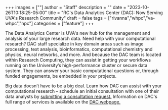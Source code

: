 +++
images = [""]
author = "Staff"
description = ""
date = "2023-10-26T10:18:25-05:00"
title = "RC's Data Analytics Center (DAC): Now Serving UVA's Research Community"
draft = false
tags = ["rivanna","whpc","va-whpc","hpc"]
categories = ["feature"]
+++

The Data Analytics Center is UVA's new hub for the management and analysis of your large research data. Need help with your computational research? DAC staff specialize in key domain areas such as image processing, text analysis, bioinformatics, computational chemistry and physics, neural networks, and more. And because the DAC team is located within Research Computing, they can assist in getting your workflows running on the University’s high-performance cluster or secure data system. They can answer your basic computational questions or, through funded engagements, be embedded in your projects.

Big data doesn’t have to be a big deal. Learn how DAC can assist with your computational research – schedule an initial consultation with one of their data analysts by [submitting a consultation request.](https://www.rc.virginia.edu/form/support-request/?category=Consultation) Information on DAC's full range of services is available on the [DAC webpage.](https://www.rc.virginia.edu/service/dac/)







    
     


